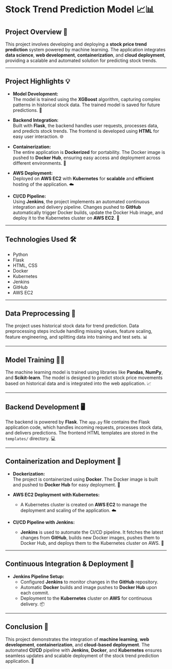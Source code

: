 # Stock Trend Prediction Model 📈📊

## Project Overview 🚀

This project involves developing and deploying a **stock price trend prediction** system powered by machine learning. The application integrates **data science**, **web development**, **containerization**, and **cloud deployment**, providing a scalable and automated solution for predicting stock trends.

---

## Project Highlights 💡

- **Model Development:**  
  The model is trained using the **XGBoost** algorithm, capturing complex patterns in historical stock data. The trained model is saved for future predictions. 🤖
  
- **Backend Integration:**  
  Built with **Flask**, the backend handles user requests, processes data, and predicts stock trends. The frontend is developed using **HTML** for easy user interaction. 🌐

- **Containerization:**  
  The entire application is **Dockerized** for portability. The Docker image is pushed to **Docker Hub**, ensuring easy access and deployment across different environments. 🐳

- **AWS Deployment:**  
  Deployed on **AWS EC2** with **Kubernetes** for **scalable** and **efficient** hosting of the application. ☁️

- **CI/CD Pipeline:**  
  Using **Jenkins**, the project implements an automated continuous integration and delivery pipeline. Changes pushed to **GitHub** automatically trigger Docker builds, update the Docker Hub image, and deploy it to the Kubernetes cluster on **AWS EC2**. 🔄

---

## Technologies Used 🛠️

- Python 
- Flask 
- HTML, CSS 
- Docker 
- Kubernetes 
- Jenkins 
- GitHub 
- AWS EC2 

---

## Data Preprocessing 🔄

The project uses historical stock data for trend prediction. Data preprocessing steps include handling missing values, feature scaling, feature engineering, and splitting data into training and test sets. 📊

---

## Model Training 🏋️‍♂️

The machine learning model is trained using libraries like **Pandas**, **NumPy**, and **Scikit-learn**. The model is designed to predict stock price movements based on historical data and is integrated into the web application. 📈

---

## Backend Development 🖥️

The backend is powered by **Flask**. The `app.py` file contains the Flask application code, which handles incoming requests, processes stock data, and delivers predictions. The frontend HTML templates are stored in the `templates/` directory. 💻

---

## Containerization and Deployment 🚢

- **Dockerization:**  
  The project is containerized using **Docker**. The Docker image is built and pushed to **Docker Hub** for easy deployment. 🐳

- **AWS EC2 Deployment with Kubernetes:**  
    - A Kubernetes cluster is created on **AWS EC2** to manage the deployment and scaling of the application. ☁️

- **CI/CD Pipeline with Jenkins:**  
    - **Jenkins** is used to automate the CI/CD pipeline. It fetches the latest changes from **GitHub**, builds new Docker images, pushes them to Docker Hub, and deploys them to the Kubernetes cluster on AWS. 🔄

---

## Continuous Integration & Deployment 🔄

- **Jenkins Pipeline Setup:**  
    - Configured **Jenkins** to monitor changes in the **GitHub** repository.  
    - Automatic **Docker** builds and image pushes to **Docker Hub** upon each commit.  
    - Deployment to the **Kubernetes** cluster on **AWS** for continuous delivery. 📦

---

## Conclusion 🎯

This project demonstrates the integration of **machine learning**, **web development**, **containerization**, and **cloud-based deployment**. The automated **CI/CD** pipeline with **Jenkins**, **Docker**, and **Kubernetes** ensures seamless updates and scalable deployment of the stock trend prediction application. 🚀
